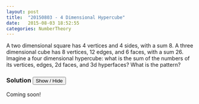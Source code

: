 ```yaml
---
layout: post
title:  "20150803 - 4 Dimensional Hypercube"
date:   2015-08-03 18:52:55
categories: NumberTheory
---
```

A two dimensional square has 4 vertices and 4 sides, with a sum 8. A three dimensional cube has 8 vertices, 12 edges, and 6 faces, with a sum 26. Imagine a four dimensional hypercube: what is the sum of the numbers of its vertices, edges, 2d faces, and 3d hyperfaces? What is the pattern? 




### Solution <button>Show / Hide</button>

<solution>
Coming soon!
</solution>

